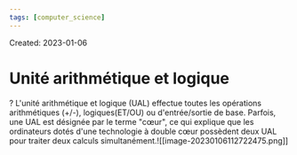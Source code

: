 ```yaml
---
tags: [computer_science] 
---
```

Created: 2023-01-06

# Unité arithmétique et logique
?
L'unité arithmétique et logique (UAL) effectue toutes les opérations arithmétiques (+/-), logiques(ET/OU) ou d'entrée/sortie de base.
Parfois, une UAL est désignée par le terme "cœur", ce qui explique que les ordinateurs dotés d'une technologie à double cœur possèdent deux UAL pour traiter deux calculs simultanément.![[image-20230106112722475.png]]
<!--SR:!2023-05-23,73,210-->

